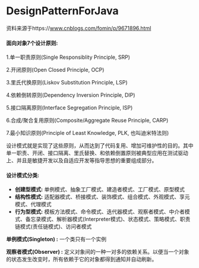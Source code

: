 # DesignPatternForJava

资料来源于https://www.cnblogs.com/fomin/p/9671896.html

#### 面向对象7个设计原则: 

1.单一职责原则(Single Responsiblity Principle, SRP)

2.开闭原则(Open Closed Principle, OCP)

3.里氏代换原则(Liskov Substitution Principle, LSP)

4.依赖倒转原则(Dependency Inversion Principle, DIP)

5.接口隔离原则(Interface Segregation Principle, ISP)

6.合成/聚合复用原则(Composite/Aggregate Reuse Principle, CARP)

7.最小知识原则(Principle of Least Knowledge, PLK, 也叫迪米特法则)

设计模式就是实现了这些原则，从而达到了代码复用、增加可维护性的目的。其中单一职责、开闭、接口隔离、里氏替换、和依赖倒置原则被典型应用在测试驱动上、并且是敏捷开发以及自适应开发等指导思想的重要组成部分。


#### 设计模式分类:

 * **创建型模式:** 单例模式、抽象工厂模式、建造者模式、工厂模式、原型模式
 * **结构性模式:** 适配器模式、桥接模式、装饰模式、组合模式、外观模式、享元模式、代理模式
 * **行为型模式:** 模板方法模式、命令模式、迭代器模式、观察者模式、中介者模式、备忘录模式、解析器模式(Interpreter模式)、状态模式、策略模式、职责链模式(责任链模式)、访问者模式
 
**单例模式(Singleton) :** 一个类只有一个实例

**观察者模式(Observer) :** 定义对象间的一种一对多的依赖关系。以便当一个对象的状态发生改变时，所有依赖于它的对象都得到通知并自动刷新。
